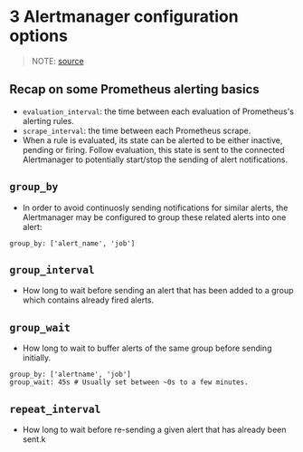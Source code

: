 # 3 Alertmanager configuration options

> NOTE: [source](https://www.robustperception.io/whats-the-difference-between-group_interval-group_wait-and-repeat_interval)

## Recap on some Prometheus alerting basics

- `evaluation_interval`: the time between each evaluation of Prometheus's alerting rules.
- `scrape_interval`: the time between each Prometheus scrape.
- When a rule is evaluated, its state can be alerted to be either inactive, pending or firing. Follow evaluation, this state is sent to the connected Alertmanager to potentially start/stop the sending of alert notifications.

## `group_by`

- In order to avoid continuosly sending notifications for similar alerts, the Alertmanager may be configured to group these related alerts into one alert:

```
group_by: ['alert_name', 'job']
```

## `group_interval`

- How long to wait before sending an alert that has been added to a group which contains already fired alerts.

## `group_wait`

- How long to wait to buffer alerts of the same group before sending initially.

```
group_by: ['alertname', 'job']
group_wait: 45s # Usually set between ~0s to a few minutes.
```

## `repeat_interval`

- How long to wait before re-sending a given alert that has already been sent.k

